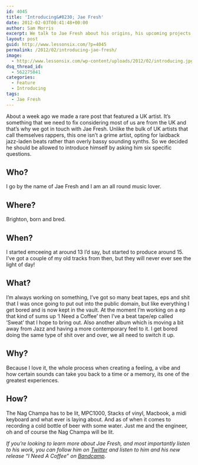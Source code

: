 ```yaml
---
id: 4045
title: 'Introducing&#8230; Jae Fresh'
date: 2012-02-03T00:41:48+00:00
author: Sam Morris
excerpt: We talk to Jae Fresh about his origins, his upcoming projects and incense
layout: post
guid: http://www.lessonsix.com/?p=4045
permalink: /2012/02/introducing-jae-fresh/
image:
  - http://www.lessonsix.com/wp-content/uploads/2012/02/introducing.jpg
dsq_thread_id:
  - 562275841
categories:
  - Feature
  - Introducing
tags:
  - Jae Fresh
---
```

About a week ago we made a rare post that featured a UK artist. It&#8217;s something that we need to fix considering most of us are from the UK and that&#8217;s why we got in touch with Jae Fresh. Unlike the bulk of UK artists that call themselves rappers, this one isn&#8217;t a grime artist, opting for laidback jazz-laden beats rather than overly bassy sounding synths. So we decided he should be allowed to introduce himself by asking him six specific questions.

<!--more-->

## Who?

I go by the name of Jae Fresh and I am an all round music lover.

## Where?

Brighton, born and bred. 

## When?

I started emceeing at around 13 I&#8217;d say, but started to produce around 15. I&#8217;ve got a couple of my old tracks from then, but they will never ever see the light of day!

## What?

I&#8217;m always working on something, I&#8217;ve got so many beat tapes, eps and shit that I was once going to put out into the public domain, but like everything I get bored and is now kept in the vault. At the moment I&#8217;m working on a ep that kind of sums up &#8216;I Need a Coffee&#8217; then I&#8217;ve a beat tape/ep called &#8216;Sweat&#8217; that I hope to bring out. Also another album which is moving a bit away from Jazz and having a more contemporary feel to it. I get bored doing the same type of shit over and over, we all need to switch it up.

## Why?

Because I love it, the whole process when creating a feeling, a vibe and how certain sounds can take you back to a time or a memory, its one of the greatest experiences. 

## How?

The Nag Champa has to be lit, MPC1000, Stacks of vinyl, Macbook, a midi keyboard and what ever is laying about. And as of when it comes to recording a cold bottle of beer with some water. Just me and the engineer, oh and of course the Nag Champa will be lit.

_If you&#8217;re looking to learn more about Jae Fresh, and most importantly listen to his work, you can follow him on [Twitter](https://twitter.com/#!/jaefresh2def) and listen to him and his new release &#8220;I Need A Coffee&#8221; on [Bandcamp](http://jaefresh.bandcamp.com/releases)._